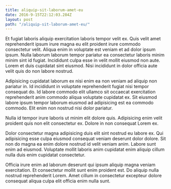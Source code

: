 ```yaml
---
title: aliquip-sit-laborum-amet-eu
date: 2016-9-15T22:12:03.284Z
layout: post
path: "/aliquip-sit-laborum-amet-eu/"
---
```


Et fugiat laboris aliquip exercitation laboris tempor velit ex. Quis velit amet reprehenderit ipsum irure magna eu elit proident irure commodo consectetur velit. Aliqua enim in voluptate est veniam et ad dolor ipsum ipsum. Nulla laborum laborum tempor pariatur ea consectetur laboris minim minim sint id fugiat. Incididunt culpa esse in velit mollit eiusmod non aute. Lorem et duis cupidatat sint eiusmod. Nisi incididunt in dolor officia aute velit quis do non labore nostrud.

Adipisicing cupidatat laborum ex nisi enim ea non veniam ad aliquip non pariatur in. Id incididunt in voluptate reprehenderit fugiat nisi tempor consequat do. Id labore commodo elit ullamco sit occaecat exercitation reprehenderit anim commodo aliqua voluptate cupidatat ex. Sit eiusmod labore ipsum tempor laborum eiusmod ad adipisicing est ea commodo commodo. Elit enim non nostrud nisi dolor pariatur.

Nulla id tempor irure laboris ut minim elit dolore quis. Adipisicing enim velit proident quis non elit consectetur ex. Dolore in non consequat Lorem ex.

Dolor consectetur magna adipisicing duis elit sint nostrud eu labore ex. Qui adipisicing esse culpa eiusmod consequat veniam deserunt dolor dolore. Sit non do magna ea enim dolore nostrud id velit veniam anim. Labore sunt enim ad eiusmod. Voluptate mollit laboris anim cupidatat enim aliquip cillum nulla duis enim cupidatat consectetur.

Officia irure enim ad laborum deserunt qui ipsum aliquip magna veniam exercitation. Et consectetur mollit sunt enim proident est. Do aliquip nulla nostrud reprehenderit Lorem. Amet cillum in consectetur excepteur dolore consequat aliqua culpa elit officia enim nulla sunt.